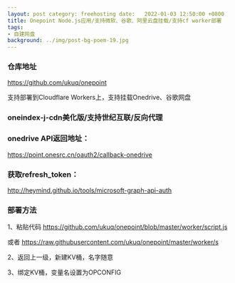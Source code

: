 ```yaml
---
layout: post category: freehosting date:   2022-01-03 12:50:00 +0800
title: Onepoint Node.js应用/支持微软、谷歌、阿里云盘挂载/支持cf worker部署
tags:
- 自建网盘
background: ../img/post-bg-poem-19.jpg
---
```


### 仓库地址
https://github.com/ukuq/onepoint

支持部署到Cloudflare Workers上，支持挂载Onedrive、谷歌网盘


### oneindex-j-cdn美化版/支持世纪互联/反向代理

### onedrive API返回地址：
https://point.onesrc.cn/oauth2/callback-onedrive

### 获取refresh_token：
http://heymind.github.io/tools/microsoft-graph-api-auth

### 部署方法
1、粘贴代码
https://github.com/ukuq/onepoint/blob/master/worker/script.js

或者 https://raw.githubusercontent.com/ukuq/onepoint/master/worker/s

2、返回上一级，新建KV桶，名字随意

3、绑定KV桶，变量名设置为OPCONFIG